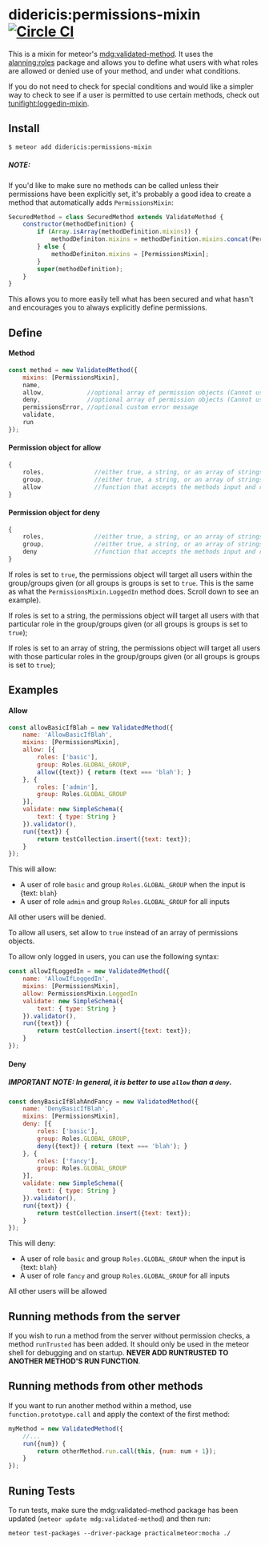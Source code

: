 # didericis:permissions-mixin [![Circle CI](https://circleci.com/gh/Didericis/permissions-mixin.svg?style=svg)](https://circleci.com/gh/Didericis/permissions-mixin)

This is a mixin for meteor's [mdg:validated-method](https://github.com/meteor/validated-method). It uses the [alanning:roles](https://github.com/alanning/meteor-roles) package and allows you to define what users with what roles are allowed or denied use of your method, and under what conditions. 

If you do not need to check for special conditions and would like a simpler way to check to see if a user is permitted to use certain methods, check out [tunifight:loggedin-mixin](https://atmospherejs.com/tunifight/loggedin-mixin).

## Install

```sh
$ meteor add didericis:permissions-mixin
```

##### **NOTE**:

If you'd like to make sure no methods can be called unless their permissions have been explicitly set, it's probably a good idea to create a method that automatically adds `PermissionsMixin`:

```js
SecuredMethod = class SecuredMethod extends ValidateMethod {
    constructor(methodDefinition) {
        if (Array.isArray(methodDefinition.mixins)) {
            methodDefiniton.mixins = methodDefinition.mixins.concat(PermissionsMixin);
        } else {
            methodDefiniton.mixins = [PermissionsMixin];
        }
        super(methodDefinition);
    }
}
```

This allows you to more easily tell what has been secured and what hasn't and encourages you to always explicitly define permissions.


## Define

#### Method

```js
const method = new ValidatedMethod({
    mixins: [PermissionsMixin],
    name,
    allow,            //optional array of permission objects (Cannot use with deny)
    deny,             //optional array of permission objects (Cannot use with allow)
    permissionsError, //optional custom error message
    validate,
    run
});
```

#### Permission object for allow

```js
{
    roles,              //either true, a string, or an array of strings
    group,              //either true, a string, or an array of strings
    allow               //function that accepts the methods input and returns a boolean
}
```

#### Permission object for deny

```js
{
    roles,              //either true, a string, or an array of strings
    group,              //either true, a string, or an array of strings
    deny                //function that accepts the methods input and returns a boolean
}
```

If roles is set to `true`, the permissions object will target all users within the group/groups given (or all groups is groups is set to `true`. This is the same as what the `PermissionsMixin.LoggedIn` method does. Scroll down to see an example).

If roles is set to a string, the permissions object will target all users with that particular role in the group/groups given (or all groups is groups is set to `true`);

If roles is set to an array of string, the permissions object will target all users with those particular roles in the group/groups given (or all groups is groups is set to `true`);

## Examples

#### Allow

```js
const allowBasicIfBlah = new ValidatedMethod({
    name: 'AllowBasicIfBlah',
    mixins: [PermissionsMixin],
    allow: [{
        roles: ['basic'],
        group: Roles.GLOBAL_GROUP,
        allow({text}) { return (text === 'blah'); }
    }, {
        roles: ['admin'],
        group: Roles.GLOBAL_GROUP
    }],
    validate: new SimpleSchema({
        text: { type: String }
    }).validator(),
    run({text}) {
        return testCollection.insert({text: text});
    }
});
```

This will allow:

* A user of role `basic` and group `Roles.GLOBAL_GROUP` when the input is {text: `blah`}
* A user of role `admin` and group `Roles.GLOBAL_GROUP` for all inputs

All other users will be denied.

To allow all users, set allow to `true` instead of an array of permissions objects.

To allow only logged in users, you can use the following syntax:

```js
const allowIfLoggedIn = new ValidatedMethod({
    name: 'AllowIfLoggedIn',
    mixins: [PermissionsMixin],
    allow: PermissionsMixin.LoggedIn
    validate: new SimpleSchema({
        text: { type: String }
    }).validator(),
    run({text}) {
        return testCollection.insert({text: text});
    }
});
```

#### Deny

##### **IMPORTANT NOTE**: In general, it is better to use `allow` than a `deny`.

```js
const denyBasicIfBlahAndFancy = new ValidatedMethod({
    name: 'DenyBasicIfBlah',
    mixins: [PermissionsMixin],
    deny: [{
        roles: ['basic'],
        group: Roles.GLOBAL_GROUP,
        deny({text}) { return (text === 'blah'); }
    }, {
        roles: ['fancy'],
        group: Roles.GLOBAL_GROUP
    }],
    validate: new SimpleSchema({
        text: { type: String }
    }).validator(),
    run({text}) {
        return testCollection.insert({text: text});
    }
});

```

This will deny:

* A user of role `basic` and group `Roles.GLOBAL_GROUP` when the input is {text: `blah`}
* A user of role `fancy` and group `Roles.GLOBAL_GROUP` for all inputs

All other users will be allowed

## Running methods from the server

If you wish to run a method from the server without permission checks, a method `runTrusted` has been added. It should only be used in the meteor shell for debugging and on startup. **NEVER ADD RUNTRUSTED TO ANOTHER METHOD'S RUN FUNCTION**.

## Running methods from other methods

If you want to run another method within a method, use `function.prototype.call` and apply the context of the first method:

```js
myMethod = new ValidatedMethod({
    //...
    run({num}) {
        return otherMethod.run.call(this, {num: num + 1});
    }
});
```

## Runing Tests

To run tests, make sure the mdg:validated-method package has been updated (`meteor update mdg:validated-method`) and then run:

`meteor test-packages --driver-package practicalmeteor:mocha ./`
